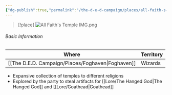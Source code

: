 ```yaml
---
{"dg-publish":true,"permalink":"/the-d-e-d-campaign/places/all-faith-s-temple/","created":"","updated":""}
---
```


> [!place]
> ![All Faith's Temple IMG.png](/img/user/z_Assets/All%20Faith's%20Temple%20IMG.png)
 
 ###### Basic Information
| **Where** | **Territory** |
| --------- | ---------- |
| [[The D.E.D. Campaign/Places/Foghaven\|Foghaven]]           |  Wizards    |

- Expansive collection of temples to different religions
- Explored by the party to steal artifacts for [[Lore/The Hanged God\|The Hanged God]] and [[Lore/Goathead\|Goathead]] 